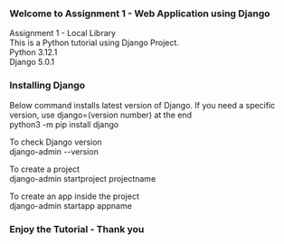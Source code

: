 ### Welcome to Assignment 1 - Web Application using Django ###
Assignment 1 - Local Library <br>
This is a Python tutorial using Django Project. <br>
Python 3.12.1 <br>
Django 5.0.1 <br>

### Installing Django ###
Below command installs latest version of Django. If you need a specific version, use django=(version number) at the end <br>
python3 -m pip install django <br>

To check Django version <br>
django-admin --version <br>

To create a project <br>
django-admin startproject projectname <br>

To create an app inside the project <br>
django-admin startapp appname <br>

### Enjoy the Tutorial - Thank you ###